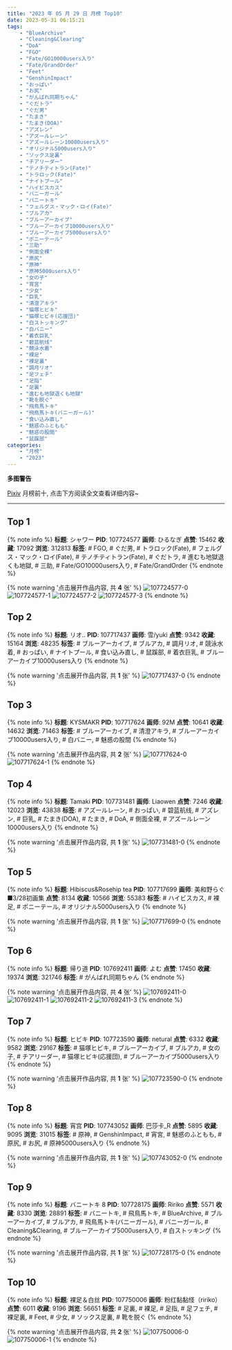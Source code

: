 ```yaml
---
title: "2023 年 05 月 29 日 月榜 Top10"
date: 2023-05-31 06:15:21
tags:
    - "BlueArchive"
    - "Cleaning&Clearing"
    - "DoA"
    - "FGO"
    - "Fate/GO10000users入り"
    - "Fate/GrandOrder"
    - "Feet"
    - "GenshinImpact"
    - "おっぱい"
    - "お尻"
    - "がんばれ同期ちゃん"
    - "ぐだトラ"
    - "ぐだ男"
    - "たまき"
    - "たまき(DOA)"
    - "アズレン"
    - "アズールレーン"
    - "アズールレーン10000users入り"
    - "オリジナル5000users入り"
    - "ソックス足裏"
    - "チアリーダー"
    - "テノチティトラン(Fate)"
    - "トラロック(Fate)"
    - "ナイトプール"
    - "ハイビスカス"
    - "バニーガール"
    - "バニートキ"
    - "フェルグス・マック・ロイ(Fate)"
    - "ブルアカ"
    - "ブルーアーカイブ"
    - "ブルーアーカイブ10000users入り"
    - "ブルーアーカイブ5000users入り"
    - "ポニーテール"
    - "三助"
    - "側面全裸"
    - "原尻"
    - "原神"
    - "原神5000users入り"
    - "女の子"
    - "宵宮"
    - "少女"
    - "巨乳"
    - "清澄アキラ"
    - "猫塚ヒビキ"
    - "猫塚ヒビキ(応援団)"
    - "白ストッキング"
    - "白バニー"
    - "着衣巨乳"
    - "碧蓝航线"
    - "競泳水着"
    - "裸足"
    - "裸足裏"
    - "調月リオ"
    - "足フェチ"
    - "足指"
    - "足裏"
    - "進むも地獄退くも地獄"
    - "靴を脱ぐ"
    - "飛鳥馬トキ"
    - "飛鳥馬トキ(バニーガール)"
    - "食い込み直し"
    - "魅惑のふともも"
    - "魅惑の股間"
    - "鼠蹊部"
categories:
    - "月榜"
    - "2023"
---
```


<i class="fa fa-triangle-exclamation"></i>**多图警告**<i class="fa fa-triangle-exclamation"></i>

[Pixiv](https://www.pixiv.net/) 月榜前十, 点击下方阅读全文查看详细内容~

<!-- more -->

---

## Top 1

{% note info %}
**标题**: シャワー
**PID**: 107724577 **画师**: ひるなぎ
**点赞**: 15462 **收藏**: 17092 **浏览**: 312813
**标签**: # FGO, # ぐだ男, # トラロック(Fate), # フェルグス・マック・ロイ(Fate), # テノチティトラン(Fate), # ぐだトラ, # 進むも地獄退くも地獄, # 三助, # Fate/GO10000users入り, # Fate/GrandOrder
{% endnote %}

{% note warning '点击展开作品内容, 共 **4** 张' %}
![107724577-0](https://i.pixiv.re/img-original/img/2023/05/02/06/00/09/107724577_p0.jpg)
![107724577-1](https://i.pixiv.re/img-original/img/2023/05/02/06/00/09/107724577_p1.jpg)
![107724577-2](https://i.pixiv.re/img-original/img/2023/05/02/06/00/09/107724577_p2.jpg)
![107724577-3](https://i.pixiv.re/img-original/img/2023/05/02/06/00/09/107724577_p3.jpg)
{% endnote %}

## Top 2

{% note info %}
**标题**: リオ..
**PID**: 107717437 **画师**: 雪/yuki
**点赞**: 9342 **收藏**: 15164 **浏览**: 48235
**标签**: # ブルーアーカイブ, # ブルアカ, # 調月リオ, # 競泳水着, # おっぱい, # ナイトプール, # 食い込み直し, # 鼠蹊部, # 着衣巨乳, # ブルーアーカイブ10000users入り
{% endnote %}

{% note warning '点击展开作品内容, 共 **1** 张' %}
![107717437-0](https://i.pixiv.re/img-original/img/2023/05/02/00/01/16/107717437_p0.jpg)
{% endnote %}

## Top 3

{% note info %}
**标题**: KYSMAKR
**PID**: 107717624 **画师**: 92M
**点赞**: 10641 **收藏**: 14632 **浏览**: 71463
**标签**: # ブルーアーカイブ, # 清澄アキラ, # ブルーアーカイブ10000users入り, # 白バニー, # 魅惑の股間
{% endnote %}

{% note warning '点击展开作品内容, 共 **2** 张' %}
![107717624-0](https://i.pixiv.re/img-original/img/2023/05/02/00/03/00/107717624_p0.png)
![107717624-1](https://i.pixiv.re/img-original/img/2023/05/02/00/03/00/107717624_p1.png)
{% endnote %}

## Top 4

{% note info %}
**标题**: Tamaki
**PID**: 107731481 **画师**: Liaowen
**点赞**: 7246 **收藏**: 12023 **浏览**: 43838
**标签**: # アズールレーン, # おっぱい, # 碧蓝航线, # アズレン, # 巨乳, # たまき(DOA), # たまき, # DoA, # 側面全裸, # アズールレーン10000users入り
{% endnote %}

{% note warning '点击展开作品内容, 共 **1** 张' %}
![107731481-0](https://i.pixiv.re/img-original/img/2023/05/02/13/16/02/107731481_p0.png)
{% endnote %}

## Top 5

{% note info %}
**标题**: Hibiscus&Rosehip tea
**PID**: 107717699 **画师**: 美和野らぐ■3/28初画集
**点赞**: 8134 **收藏**: 10566 **浏览**: 55383
**标签**: # ハイビスカス, # 裸足, # ポニーテール, # オリジナル5000users入り
{% endnote %}

{% note warning '点击展开作品内容, 共 **1** 张' %}
![107717699-0](https://i.pixiv.re/img-original/img/2023/05/02/00/03/49/107717699_p0.png)
{% endnote %}

## Top 6

{% note info %}
**标题**: 帰り道
**PID**: 107692411 **画师**: よむ
**点赞**: 17450 **收藏**: 19374 **浏览**: 321746
**标签**: # がんばれ同期ちゃん
{% endnote %}

{% note warning '点击展开作品内容, 共 **4** 张' %}
![107692411-0](https://i.pixiv.re/img-original/img/2023/05/01/08/09/58/107692411_p0.png)
![107692411-1](https://i.pixiv.re/img-original/img/2023/05/01/08/09/58/107692411_p1.png)
![107692411-2](https://i.pixiv.re/img-original/img/2023/05/01/08/09/58/107692411_p2.png)
![107692411-3](https://i.pixiv.re/img-original/img/2023/05/01/08/09/58/107692411_p3.png)
{% endnote %}

## Top 7

{% note info %}
**标题**: ヒビキ
**PID**: 107723590 **画师**: netural
**点赞**: 6332 **收藏**: 9582 **浏览**: 29167
**标签**: # 猫塚ヒビキ, # ブルーアーカイブ, # ブルアカ, # 女の子, # チアリーダー, # 猫塚ヒビキ(応援団), # ブルーアーカイブ5000users入り
{% endnote %}

{% note warning '点击展开作品内容, 共 **1** 张' %}
![107723590-0](https://i.pixiv.re/img-original/img/2023/05/02/04/29/56/107723590_p0.png)
{% endnote %}

## Top 8

{% note info %}
**标题**: 宵宫
**PID**: 107743052 **画师**: 巴莎卡_R
**点赞**: 5895 **收藏**: 9095 **浏览**: 31015
**标签**: # 原神, # GenshinImpact, # 宵宮, # 魅惑のふともも, # 原尻, # お尻, # 原神5000users入り
{% endnote %}

{% note warning '点击展开作品内容, 共 **1** 张' %}
![107743052-0](https://i.pixiv.re/img-original/img/2023/05/02/20/53/26/107743052_p0.jpg)
{% endnote %}

## Top 9

{% note info %}
**标题**: バニートキ 8
**PID**: 107728175 **画师**: Ririko
**点赞**: 5571 **收藏**: 8330 **浏览**: 28891
**标签**: # バニートキ, # 飛鳥馬トキ, # BlueArchive, # ブルーアーカイブ, # ブルアカ, # 飛鳥馬トキ(バニーガール), # バニーガール, # Cleaning&Clearing, # ブルーアーカイブ5000users入り, # 白ストッキング
{% endnote %}

{% note warning '点击展开作品内容, 共 **1** 张' %}
![107728175-0](https://i.pixiv.re/img-original/img/2023/05/02/10/14/20/107728175_p0.jpg)
{% endnote %}

## Top 10

{% note info %}
**标题**: 裸足＆白丝
**PID**: 107750006 **画师**: 粉红黏黏怪（ririko）
**点赞**: 6011 **收藏**: 9196 **浏览**: 56651
**标签**: # 足裏, # 裸足, # 足指, # 足フェチ, # 裸足裏, # Feet, # 少女, # ソックス足裏, # 靴を脱ぐ
{% endnote %}

{% note warning '点击展开作品内容, 共 **2** 张' %}
![107750006-0](https://i.pixiv.re/img-original/img/2023/05/02/23/53/03/107750006_p0.png)
![107750006-1](https://i.pixiv.re/img-original/img/2023/05/02/23/53/03/107750006_p1.png)
{% endnote %}
